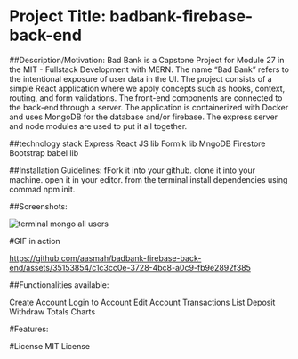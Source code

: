 # Project Title: badbank-firebase-back-end


##Description/Motivation: Bad Bank is a Capstone Project for Module 27 in the MIT - Fullstack Development with MERN. The name “Bad Bank” refers to the intentional exposure of user data in the UI. The project consists of a simple React application where we apply concepts such as hooks, context, routing, and form validations. The front-end components are connected to the back-end through a server. The application is containerized with Docker and uses MongoDB for the database and/or firebase. The express server and node modules are used to put it all together.

##technology stack
Express
React JS lib
Formik lib
MngoDB 
Firestore 
Bootstrap
babel  lib


##Installation Guidelines: 
fFork it into your github.
clone it into your machine. 
open it in your editor.
from the terminal install dependencies using commad npm init.

##Screenshots:

![terminal mongo  all users](https://github.com/aasmah/badbank-firebase-back-end/assets/35153854/f02ced34-ba59-400f-8ff9-8a2eabd02b18)


#GIF in action


https://github.com/aasmah/badbank-firebase-back-end/assets/35153854/c1c3cc0e-3728-4bc8-a0c9-fb9e2892f385


##Functionalities available:

Create Account
Login to Account
Edit Account
Transactions List
Deposit
Withdraw
Totals Charts

#Features:

#License
MIT License


